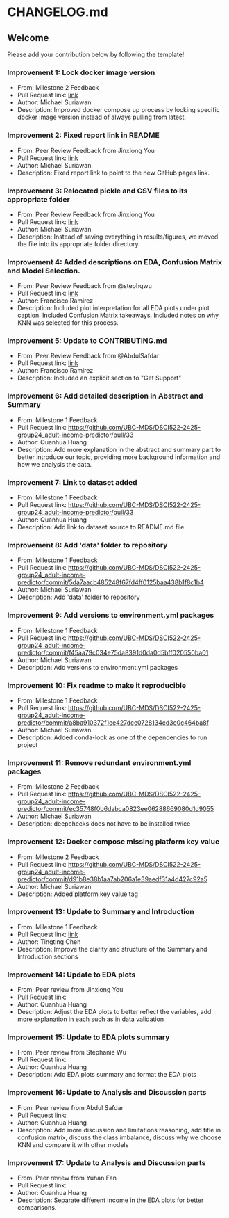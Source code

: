 # CHANGELOG.md

## Welcome

Please add your contribution below by following the template!

### Improvement 1: Lock docker image version

- From: Milestone 2 Feedback
- Pull Request link: [link](https://github.com/UBC-MDS/DSCI522-2425-group24_adult-income-predictor/pull/44)
- Author: Michael Suriawan
- Description: Improved docker compose up process by locking specific docker image version instead of always pulling from latest.

### Improvement 2: Fixed report link in README

- From: Peer Review Feedback from Jinxiong You
- Pull Request link: [link](https://github.com/UBC-MDS/DSCI522-2425-group24_adult-income-predictor/commit/a6db8a7bc436f5b6b5d809da2d152ca8f03150a2)
- Author: Michael Suriawan
- Description: Fixed report link to point to the new GitHub pages link.

### Improvement 3: Relocated pickle and CSV files to its appropriate folder

- From: Peer Review Feedback from Jinxiong You
- Pull Request link: [link](https://github.com/UBC-MDS/DSCI522-2425-group24_adult-income-predictor/pull/44)
- Author: Michael Suriawan
- Description: Instead of saving everything in results/figures, we moved the file into its appropriate folder directory.

### Improvement 4: Added descriptions on EDA, Confusion Matrix and Model Selection.

- From: Peer Review Feedback from @stephqwu
- Pull Request link: [link](https://github.com/UBC-MDS/DSCI522-2425-group24_adult-income-predictor/pull/48)
- Author: Francisco Ramirez
- Description: Included plot interpretation for all EDA plots under plot caption. Included Confusion Matrix takeaways. Included notes on why KNN was selected for this process.

### Improvement 5: Update to CONTRIBUTING.md

- From: Peer Review Feedback from @AbdulSafdar
- Pull Request link: [link](https://github.com/UBC-MDS/DSCI522-2425-group24_adult-income-predictor/pull/48)
- Author: Francisco Ramirez
- Description: Included an explicit section to "Get Support"

### Improvement 6: Add detailed description in Abstract and Summary

- From: Milestone 1 Feedback
- Pull Request link: https://github.com/UBC-MDS/DSCI522-2425-group24_adult-income-predictor/pull/33
- Author: Quanhua Huang
- Description: Add more explanation in the abstract and summary part to better introduce our topic, providing more background information and how we analysis the data.

### Improvement 7: Link to dataset added

- From: Milestone 1 Feedback
- Pull Request link: https://github.com/UBC-MDS/DSCI522-2425-group24_adult-income-predictor/pull/33
- Author: Quanhua Huang
- Description: Add link to dataset source to README.md file

### Improvement 8: Add 'data' folder to repository

- From: Milestone 1 Feedback
- Pull Request link: https://github.com/UBC-MDS/DSCI522-2425-group24_adult-income-predictor/commit/5da7aacb485248f67fd4ff0125baa438b1f8c1b4
- Author: Michael Suriawan
- Description: Add 'data' folder to repository

### Improvement 9: Add versions to environment.yml packages

- From: Milestone 1 Feedback
- Pull Request link: https://github.com/UBC-MDS/DSCI522-2425-group24_adult-income-predictor/commit/f45aa79c034e75da8391d0da0d5bff020550ba01
- Author: Michael Suriawan
- Description: Add versions to environment.yml packages

### Improvement 10: Fix readme to make it reproducible

- From: Milestone 1 Feedback
- Pull Request link: https://github.com/UBC-MDS/DSCI522-2425-group24_adult-income-predictor/commit/a8ba910372f1ce427dce0728134cd3e0c464ba8f
- Author: Michael Suriawan
- Description: Added conda-lock as one of the dependencies to run project

### Improvement 11: Remove redundant environment.yml packages

- From: Milestone 2 Feedback
- Pull Request link: https://github.com/UBC-MDS/DSCI522-2425-group24_adult-income-predictor/commit/ec35748f0b6dabca0823ee06288669080d1d9055
- Author: Michael Suriawan
- Description: deepchecks does not have to be installed twice

### Improvement 12: Docker compose missing platform key value

- From: Milestone 2 Feedback
- Pull Request link: https://github.com/UBC-MDS/DSCI522-2425-group24_adult-income-predictor/commit/d91b8e38b1aa7ab206a1e39aedf31a4d427c92a5
- Author: Michael Suriawan
- Description: Added platform key value tag

### Improvement 13: Update to Summary and Introduction

- From: Milestone 1 Feedback
- Pull Request link: [link](https://github.com/UBC-MDS/DSCI522-2425-group24_adult-income-predictor/pull/35#issue-2725434171)
- Author: Tingting Chen
- Description: Improve the clarity and structure of the Summary and Introduction sections

### Improvement 14: Update to EDA plots

- From: Peer review from Jinxiong You
- Pull Request link: 
- Author: Quanhua Huang
- Description: Adjust the EDA plots to better reflect the variables, add more explanation in each such as in data validation

### Improvement 15: Update to EDA plots summary

- From: Peer review from Stephanie Wu
- Pull Request link: 
- Author: Quanhua Huang
- Description: Add EDA plots summary and format the EDA plots

### Improvement 16: Update to Analysis and Discussion parts

- From: Peer review from Abdul Safdar
- Pull Request link: 
- Author: Quanhua Huang
- Description: Add more discussion and limitations reasoning, add title in confusion matrix,
                              discuss the class imbalance, discuss why we choose KNN and compare it with other models

### Improvement 17: Update to Analysis and Discussion parts

- From: Peer review from Yuhan Fan
- Pull Request link: 
- Author: Quanhua Huang
- Description: Separate different income in the EDA plots for better comparisons.